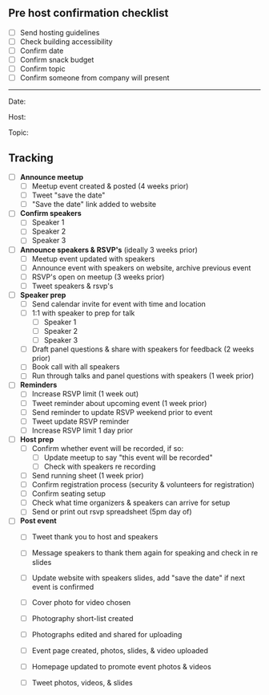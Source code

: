 ## Pre host confirmation checklist
- [ ] Send hosting guidelines
- [ ] Check building accessibility
- [ ] Confirm date
- [ ] Confirm snack budget
- [ ] Confirm topic
- [ ] Confirm someone from company will present

---

Date:

Host:

Topic:

## Tracking
- [ ] **Announce meetup**
  - [ ] Meetup event created & posted (4 weeks prior)
  - [ ] Tweet "save the date"
  - [ ] "Save the date" link added to website
- [ ] **Confirm speakers**
  - [ ] Speaker 1
  - [ ] Speaker 2
  - [ ] Speaker 3
- [ ] **Announce speakers & RSVP's** (ideally 3 weeks prior)
  - [ ] Meetup event updated with speakers
  - [ ] Announce event with speakers on website, archive previous event
  - [ ] RSVP's open on meetup (3 weeks prior)
  - [ ] Tweet speakers & rsvp's
- [ ] **Speaker prep**
  - [ ] Send calendar invite for event with time and location
  - [ ] 1:1 with speaker to prep for talk
    - [ ] Speaker 1
    - [ ] Speaker 2
    - [ ] Speaker 3
  - [ ] Draft panel questions & share with speakers for feedback (2 weeks prior)
  - [ ] Book call with all speakers
  - [ ] Run through talks and panel questions with speakers (1 week prior)
- [ ] **Reminders**
  - [ ] Increase RSVP limit (1 week out)
  - [ ] Tweet reminder about upcoming event (1 week prior)
  - [ ] Send reminder to update RSVP weekend prior to event
  - [ ] Tweet update RSVP reminder
  - [ ] Increase RSVP limit 1 day prior
- [ ] **Host prep**
  - [ ] Confirm whether event will be recorded, if so:
    - [ ] Update meetup to say "this event will be recorded"
    - [ ] Check with speakers re recording
  - [ ] Send running sheet (1 week prior)
  - [ ] Confirm registration process (security & volunteers for registration)
  - [ ] Confirm seating setup
  - [ ] Check what time organizers & speakers can arrive for setup
  - [ ] Send or print out rsvp spreadsheet (5pm day of)
- [ ] **Post event**
  - [ ] Tweet thank you to host and speakers
  - [ ] Message speakers to thank them again for speaking and check in re slides
  - [ ] Update website with speakers slides, add "save the date" if next event is confirmed
  - [ ] Cover photo for video chosen
  - [ ] Photography short-list created
  - [ ] Photographs edited and shared for uploading
  - [ ] Event page created, photos, slides, & video uploaded
  - [ ] Homepage updated to promote event photos & videos
  - [ ] Tweet photos, videos, & slides




